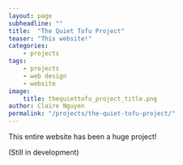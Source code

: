 ```yaml
---
layout: page
subheadline: ""
title:  "The Quiet Tofu Project"
teaser: "This website!"
categories:
    - projects
tags:
    - projects
    - web design
    - website
image:
    title: thequiettofu_project_title.png
author: Claire Nguyen
permalink: "/projects/the-quiet-tofu-project/"
---
```

This entire website has been a huge project!

(Still in development)
